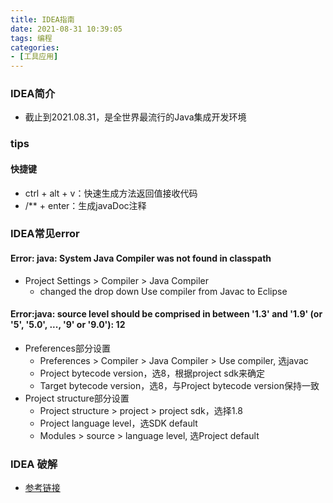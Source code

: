 ```yaml
---
title: IDEA指南
date: 2021-08-31 10:39:05
tags: 编程
categories:
- [工具应用]
---
```


### IDEA简介
* 截止到2021.08.31，是全世界最流行的Java集成开发环境

### tips
#### 快捷键
* ctrl + alt + v：快速生成方法返回值接收代码
* /** + enter：生成javaDoc注释

### IDEA常见error
#### Error: java: System Java Compiler was not found in classpath
* Project Settings > Compiler > Java Compiler 
    * changed the drop down Use compiler from Javac to Eclipse
  
#### Error:java: source level should be comprised in between '1.3' and '1.9' (or '5', '5.0', ..., '9' or '9.0'): 12
* Preferences部分设置
    * Preferences > Compiler > Java Compiler > Use compiler, 选javac
    * Project bytecode version，选8，根据project sdk来确定
    * Target bytecode version，选8，与Project bytecode version保持一致
* Project structure部分设置
    * Project structure > project > project sdk，选择1.8
    * Project language level，选SDK default
    * Modules > source > language level, 选Project default


### IDEA 破解
* [参考链接](https://www.cnblogs.com/vitual/p/11361406.html)

